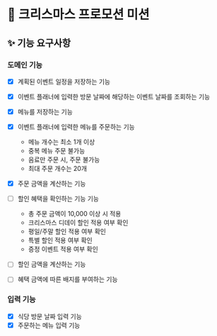 # 🎄 크리스마스 프로모션 미션

## ✨ 기능 요구사항

### 도메인 기능
- [X] 계획된 이벤트 일정을 저장하는 기능
- [X] 이벤트 플래너에 입력한 방문 날짜에 해당하는 이벤트 날짜를 조회하는 기능

- [X] 메뉴를 저장하는 기능

- [X] 이벤트 플래너에 입력한 메뉴를 주문하는 기능
  - 메뉴 개수는 최소 1개 이상
  - 중복 메뉴 주문 불가능
  - 음료만 주문 시, 주문 불가능
  - 최대 주문 개수는 20개

- [X] 주문 금액을 계산하는 기능

- [ ] 할인 혜택을 확인하는 기능 기능
  - 총 주문 금액이 10,000 이상 시 적용
  - 크리스마스 디데이 할인 적용 여부 확인
  - 평일/주말 할인 적용 여부 확인
  - 특별 할인 적용 여부 확인
  - 증정 이벤트 적용 여부 확인

- [ ] 할인 금액을 계산하는 기능

- [ ] 혜택 금액에 따른 배지를 부여하는 기능

### 입력 기능
- [X] 식당 방문 날짜 입력 기능
- [X] 주문하는 메뉴 입력 기능
